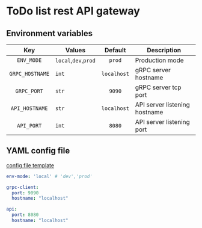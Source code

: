 # ToDo list rest API gateway

## Environment variables

|       Key       | Values               |   Default   | Description                   |
|:---------------:|----------------------|:-----------:|-------------------------------|
|   `ENV_MODE`    | `local`,`dev`,`prod` |   `prod`    | Production mode               |
| `GRPC_HOSTNAME` | `int`                | `localhost` | gRPC server hostname          |
|   `GRPC_PORT`   | `str`                |   `9090`    | gRPC server tcp port          |
| `API_HOSTNAME`  | `str`                | `localhost` | API server listening hostname |
|   `API_PORT`    | `int`                |   `8080`    | API server listening port     |

## YAML config file 

[config file template](template.config.yml)

```yaml
env-mode: 'local' # 'dev','prod'

grpc-client:
  port: 9090
  hostname: "localhost"

api:
  port: 8080
  hostname: "localhost"
```





